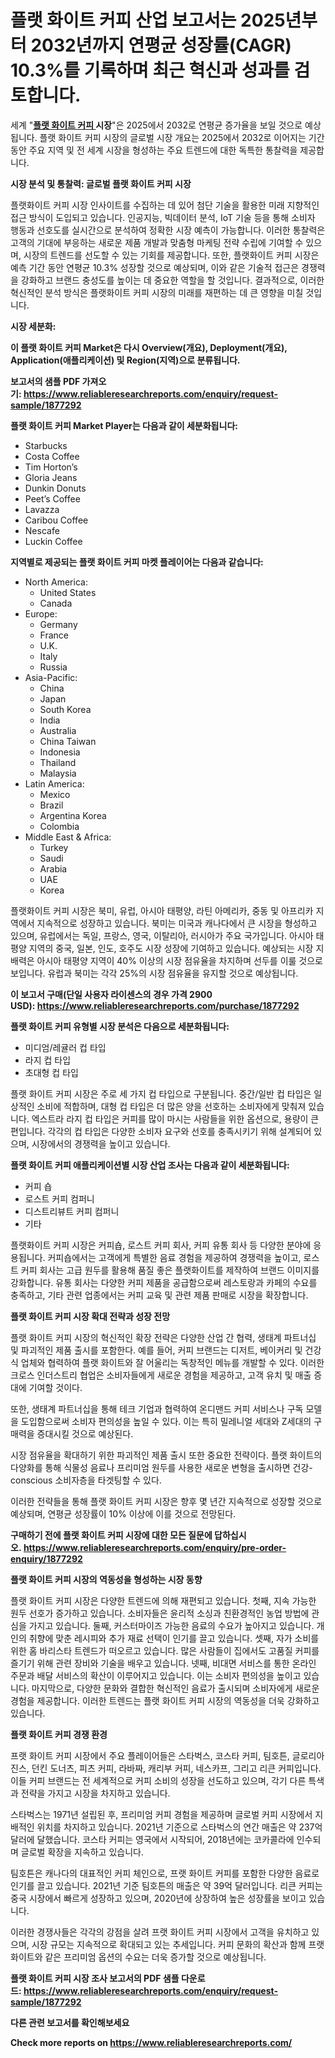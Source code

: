 <p><h1>플랫 화이트 커피 산업 보고서는 2025년부터 2032년까지 연평균 성장률(CAGR) 10.3%를 기록하며 최근 혁신과 성과를 검토합니다.</h1></p><p>세계 "<strong><a href="https://www.reliableresearchreports.com/flat-white-coffee-r1877292?utm_campaign=105&utm_medium=8&utm_source=Github&utm_content=ia&utm_term=11032025&utm_id=flat-white-coffee">플랫 화이트 커피&nbsp;</a></strong><strong>시장</strong>"은 2025에서 2032로 연평균 증가율을 보일 것으로 예상됩니다. 플랫 화이트 커피 시장의 글로벌 시장 개요는 2025에서 2032로 이어지는 기간 동안 주요 지역 및 전 세계 시장을 형성하는 주요 트렌드에 대한 독특한 통찰력을 제공합니다.</p>
<p><strong>시장 분석 및 통찰력: 글로벌 플랫 화이트 커피 시장</strong></p>
<p><p>플랫화이트 커피 시장 인사이트를 수집하는 데 있어 첨단 기술을 활용한 미래 지향적인 접근 방식이 도입되고 있습니다. 인공지능, 빅데이터 분석, IoT 기술 등을 통해 소비자 행동과 선호도를 실시간으로 분석하여 정확한 시장 예측이 가능합니다. 이러한 통찰력은 고객의 기대에 부응하는 새로운 제품 개발과 맞춤형 마케팅 전략 수립에 기여할 수 있으며, 시장의 트렌드를 선도할 수 있는 기회를 제공합니다. 또한, 플랫화이트 커피 시장은 예측 기간 동안 연평균 10.3% 성장할 것으로 예상되며, 이와 같은 기술적 접근은 경쟁력을 강화하고 브랜드 충성도를 높이는 데 중요한 역할을 할 것입니다. 결과적으로, 이러한 혁신적인 분석 방식은 플랫화이트 커피 시장의 미래를 재편하는 데 큰 영향을 미칠 것입니다.</p><a href="%7CAUTHORITHY_DOMAIN_URL%7C?utm_campaign=105&utm_medium=8&utm_source=Github&utm_content=ia&utm_term=11032025&utm_id=flat-white-coffee"></a></p>
<p><strong>시장 세분화:</strong></p>
<p><strong>이 플랫 화이트 커피 Market은 다시 Overview(개요), Deployment(개요), Application(애플리케이션) 및 Region(지역)으로 분류됩니다.</strong></p>
<p><strong>보고서의 샘플 PDF 가져오기:&nbsp;<a href="https://www.reliableresearchreports.com/enquiry/request-sample/1877292?utm_campaign=105&utm_medium=8&utm_source=Github&utm_content=ia&utm_term=11032025&utm_id=flat-white-coffee">https://www.reliableresearchreports.com/enquiry/request-sample/1877292</a></strong><strong></strong></p>
<p><strong>플랫 화이트 커피 Market Player는 다음과 같이 세분화됩니다:</strong></p>
<p><ul><li>Starbucks</li><li>Costa Coffee</li><li>Tim Horton’s</li><li>Gloria Jeans</li><li>Dunkin Donuts</li><li>Peet’s Coffee</li><li>Lavazza</li><li>Caribou Coffee</li><li>Nescafe</li><li>Luckin Coffee</li></ul></p>
<p><strong>지역별로 제공되는 플랫 화이트 커피 마켓 플레이어는 다음과 같습니다:</strong></p>
<p><ul>
    <li>
        North America:
        <ul>
            <li>United States</li>
            <li>Canada</li>
        </ul>
    </li>
    <li>
        Europe:
        <ul>
            <li>Germany</li>
            <li>France</li>
            <li>U.K.</li>
            <li>Italy</li>
            <li>Russia</li>
        </ul>
    </li>
    <li>
        Asia-Pacific:
        <ul>
            <li>China</li>
            <li>Japan</li>
            <li>South Korea</li>
            <li>India</li>
            <li>Australia</li>
            <li>China Taiwan</li>
            <li>Indonesia</li>
            <li>Thailand</li>
            <li>Malaysia</li>
        </ul>
    </li>
    <li>
        Latin America:
        <ul>
            <li>Mexico</li>
            <li>Brazil</li>
            <li>Argentina Korea</li>
            <li>Colombia</li>
        </ul>
    </li>
    <li>
        Middle East & Africa:
        <ul>
            <li>Turkey</li>
            <li>Saudi</li>
            <li>Arabia</li>
            <li>UAE</li>
            <li>Korea</li>
        </ul>
    </li>
    </ul></p>
<p><p>플랫화이트 커피 시장은 북미, 유럽, 아시아 태평양, 라틴 아메리카, 중동 및 아프리카 지역에서 지속적으로 성장하고 있습니다. 북미는 미국과 캐나다에서 큰 시장을 형성하고 있으며, 유럽에서는 독일, 프랑스, 영국, 이탈리아, 러시아가 주요 국가입니다. 아시아 태평양 지역의 중국, 일본, 인도, 호주도 시장 성장에 기여하고 있습니다. 예상되는 시장 지배력은 아시아 태평양 지역이 40% 이상의 시장 점유율을 차지하며 선두를 이룰 것으로 보입니다. 유럽과 북미는 각각 25%의 시장 점유율을 유지할 것으로 예상됩니다.</p></p>
<p><strong>이 보고서 구매(단일 사용자 라이센스의 경우 가격 2900 USD):&nbsp;<a href="https://www.reliableresearchreports.com/purchase/1877292?utm_campaign=105&utm_medium=8&utm_source=Github&utm_content=ia&utm_term=11032025&utm_id=flat-white-coffee">https://www.reliableresearchreports.com/purchase/1877292</a></strong></p>
<p><strong>플랫 화이트 커피 유형별 시장 분석은 다음으로 세분화됩니다:</strong></p>
<p><ul><li>미디엄/레귤러 컵 타입</li><li>라지 컵 타입</li><li>초대형 컵 타입</li></ul></p>
<p><p>플랫 화이트 커피 시장은 주로 세 가지 컵 타입으로 구분됩니다. 중간/일반 컵 타입은 일상적인 소비에 적합하며, 대형 컵 타입은 더 많은 양을 선호하는 소비자에게 맞춰져 있습니다. 엑스트라 라지 컵 타입은 커피를 많이 마시는 사람들을 위한 옵션으로, 용량이 큰 편입니다. 각각의 컵 타입은 다양한 소비자 요구와 선호를 충족시키기 위해 설계되어 있으며, 시장에서의 경쟁력을 높이고 있습니다.</p></p>
<p><strong>플랫 화이트 커피 애플리케이션별 시장 산업 조사는 다음과 같이 세분화됩니다:</strong></p>
<p><ul><li>커피 숍</li><li>로스트 커피 컴퍼니</li><li>디스트리뷰트 커피 컴퍼니</li><li>기타</li></ul></p>
<p><p>플랫화이트 커피 시장은 커피숍, 로스트 커피 회사, 커피 유통 회사 등 다양한 분야에 응용됩니다. 커피숍에서는 고객에게 특별한 음료 경험을 제공하여 경쟁력을 높이고, 로스트 커피 회사는 고급 원두를 활용해 품질 좋은 플랫화이트를 제작하여 브랜드 이미지를 강화합니다. 유통 회사는 다양한 커피 제품을 공급함으로써 레스토랑과 카페의 수요를 충족하고, 기타 관련 업종에서는 커피 교육 및 관련 제품 판매로 시장을 확장합니다.</p></p>
<p><strong>플랫 화이트 커피 시장 확대 전략과 성장 전망</strong></p>
<p><p>플랫 화이트 커피 시장의 혁신적인 확장 전략은 다양한 산업 간 협력, 생태계 파트너십 및 파괴적인 제품 출시를 포함한다. 예를 들어, 커피 브랜드는 디저트, 베이커리 및 건강식 업체와 협력하여 플랫 화이트와 잘 어울리는 독창적인 메뉴를 개발할 수 있다. 이러한 크로스 인더스트리 협업은 소비자들에게 새로운 경험을 제공하고, 고객 유치 및 매출 증대에 기여할 것이다. </p><p>또한, 생태계 파트너십을 통해 테크 기업과 협력하여 온디맨드 커피 서비스나 구독 모델을 도입함으로써 소비자 편의성을 높일 수 있다. 이는 특히 밀레니얼 세대와 Z세대의 구매력을 증대시킬 것으로 예상된다. </p><p>시장 점유율을 확대하기 위한 파괴적인 제품 출시 또한 중요한 전략이다. 플랫 화이트의 다양화를 통해 식물성 음료나 프리미엄 원두를 사용한 새로운 변형을 출시하면 건강-conscious 소비자층을 타겟팅할 수 있다. </p><p>이러한 전략들을 통해 플랫 화이트 커피 시장은 향후 몇 년간 지속적으로 성장할 것으로 예상되며, 연평균 성장률이 10% 이상에 이를 것으로 전망된다.</p></p>
<p><strong>구매하기 전에 플랫 화이트 커피 시장에 대한 모든 질문에 답하십시오.&nbsp;<a href="https://www.reliableresearchreports.com/enquiry/pre-order-enquiry/1877292?utm_campaign=105&utm_medium=8&utm_source=Github&utm_content=ia&utm_term=11032025&utm_id=flat-white-coffee">https://www.reliableresearchreports.com/enquiry/pre-order-enquiry/1877292</a></strong><strong></strong></p>
<p><strong>플랫 화이트 커피 시장의 역동성을 형성하는 시장 동향</strong></p>
<p><p>플랫 화이트 커피 시장은 다양한 트렌드에 의해 재편되고 있습니다. 첫째, 지속 가능한 원두 선호가 증가하고 있습니다. 소비자들은 윤리적 소싱과 친환경적인 농업 방법에 관심을 가지고 있습니다. 둘째, 커스터마이즈 가능한 음료의 수요가 높아지고 있습니다. 개인의 취향에 맞춘 레시피와 추가 재료 선택이 인기를 끌고 있습니다. 셋째, 자가 소비를 위한 홈 바리스타 트렌드가 떠오르고 있습니다. 많은 사람들이 집에서도 고품질 커피를 즐기기 위해 관련 장비와 기술을 배우고 있습니다. 넷째, 비대면 서비스를 통한 온라인 주문과 배달 서비스의 확산이 이루어지고 있습니다. 이는 소비자 편의성을 높이고 있습니다. 마지막으로, 다양한 문화와 결합한 혁신적인 음료가 출시되며 소비자에게 새로운 경험을 제공합니다. 이러한 트렌드는 플랫 화이트 커피 시장의 역동성을 더욱 강화하고 있습니다.</p></p>
<p><strong>플랫 화이트 커피 경쟁 환경</strong></p>
<p><p>프랫 화이트 커피 시장에서 주요 플레이어들은 스타벅스, 코스타 커피, 팀호튼, 글로리아 진스, 던킨 도너츠, 피츠 커피, 라바짜, 캐리부 커피, 네스카프, 그리고 리큰 커피입니다. 이들 커피 브랜드는 전 세계적으로 커피 소비의 성장을 선도하고 있으며, 각기 다른 특색과 전략을 가지고 시장을 차지하고 있습니다.</p><p>스타벅스는 1971년 설립된 후, 프리미엄 커피 경험을 제공하며 글로벌 커피 시장에서 지배적인 위치를 차지하고 있습니다. 2021년 기준으로 스타벅스의 연간 매출은 약 237억 달러에 달했습니다. 코스타 커피는 영국에서 시작되어, 2018년에는 코카콜라에 인수되며 글로벌 확장을 지속하고 있습니다.</p><p>팀호튼은 캐나다의 대표적인 커피 체인으로, 프랫 화이트 커피를 포함한 다양한 음료로 인기를 끌고 있습니다. 2021년 기준 팀호튼의 매출은 약 39억 달러입니다. 리큰 커피는 중국 시장에서 빠르게 성장하고 있으며, 2020년에 상장하여 높은 성장률을 보이고 있습니다.</p><p>이러한 경쟁사들은 각각의 강점을 살려 프랫 화이트 커피 시장에서 고객을 유치하고 있으며, 시장 규모는 지속적으로 확대되고 있는 추세입니다. 커피 문화의 확산과 함께 프랫 화이트와 같은 프리미엄 옵션의 수요는 더욱 증가할 것으로 예상됩니다.</p></p>
<p><strong>플랫 화이트 커피 시장 조사 보고서의 PDF 샘플 다운로드:&nbsp;<a href="https://www.reliableresearchreports.com/enquiry/request-sample/1877292?utm_campaign=105&utm_medium=8&utm_source=Github&utm_content=ia&utm_term=11032025&utm_id=flat-white-coffee">https://www.reliableresearchreports.com/enquiry/request-sample/1877292</a></strong></p>
<p><strong></strong></p>
<p><strong></strong></p>
<p><strong></strong></p>
<p><strong></strong></p>
<p><strong>다른 관련 보고서를 확인해보세요</strong></p>
<p><strong>Check more reports on <a href="https://www.reliableresearchreports.com/?utm_campaign=105&utm_medium=8&utm_source=Github&utm_content=ia&utm_term=11032025&utm_id=flat-white-coffee">https://www.reliableresearchreports.com/</a></strong></p>